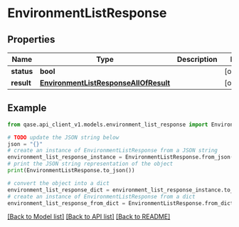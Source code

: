 # EnvironmentListResponse


## Properties

Name | Type | Description | Notes
------------ | ------------- | ------------- | -------------
**status** | **bool** |  | [optional] 
**result** | [**EnvironmentListResponseAllOfResult**](EnvironmentListResponseAllOfResult.md) |  | [optional] 

## Example

```python
from qase.api_client_v1.models.environment_list_response import EnvironmentListResponse

# TODO update the JSON string below
json = "{}"
# create an instance of EnvironmentListResponse from a JSON string
environment_list_response_instance = EnvironmentListResponse.from_json(json)
# print the JSON string representation of the object
print(EnvironmentListResponse.to_json())

# convert the object into a dict
environment_list_response_dict = environment_list_response_instance.to_dict()
# create an instance of EnvironmentListResponse from a dict
environment_list_response_from_dict = EnvironmentListResponse.from_dict(environment_list_response_dict)
```
[[Back to Model list]](../README.md#documentation-for-models) [[Back to API list]](../README.md#documentation-for-api-endpoints) [[Back to README]](../README.md)


